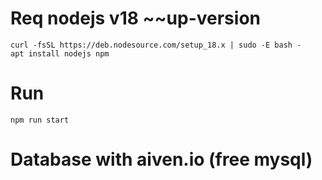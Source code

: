 # Req nodejs v18 ~~up-version
```
curl -fsSL https://deb.nodesource.com/setup_18.x | sudo -E bash -
apt install nodejs npm
```

# Run
```
npm run start
```
# Database with aiven.io (free mysql)
